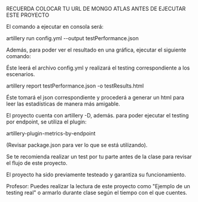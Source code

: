 RECUERDA COLOCAR TU URL DE MONGO ATLAS ANTES DE EJECUTAR ESTE PROYECTO

El comando a ejecutar en consola será:

artillery run config.yml --output testPerformance.json

Además, para poder ver el resultado en una gráfica, ejecutar el siguiente comando:

Éste leerá el archivo config.yml y realizará el testing correspondiente a los escenarios.

artillery report testPerformance.json -o testResults.html

Éste tomará el json correspondiente y procederá a generar un html para leer las estadísticas de manera más amigable.

El proyecto cuenta con artillery -D, además. para poder ejecutar el testing por endpoint, se utiliza el plugin:

artillery-plugin-metrics-by-endpoint

(Revisar package.json para ver lo que se está utilizando).

Se te recomienda realizar un test por tu parte antes de la clase para revisar el flujo de este proyecto.

El proyecto ha sido previamente testeado y garantiza su funcionamiento.

Profesor: Puedes realizar la lectura de este proyecto como "Ejemplo de un testing real" o armarlo durante clase según el
tiempo con el que cuentes.
